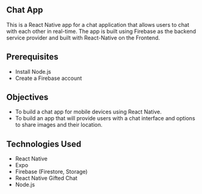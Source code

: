 ## Chat App

This is a React Native app for a chat application that allows users to chat with each other in real-time. The app is built using Firebase as the backend service provider and built 
with React-Native on the Frontend.

## Prerequisites

- Install Node.js
- Create a Firebase account

## Objectives 

- To build a chat app for mobile devices using React Native. 
- To build an app that will provide users with a chat interface and options to share images and their location.


## Technologies Used

- React Native
- Expo
- Firebase (Firestore, Storage)
- React Native Gifted Chat
- Node.js
